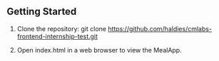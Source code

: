 ## Getting Started

1. Clone the repository: git clone https://github.com/haldies/cmlabs-frontend-internship-test.git

2. Open index.html in a web browser to view the MealApp.
